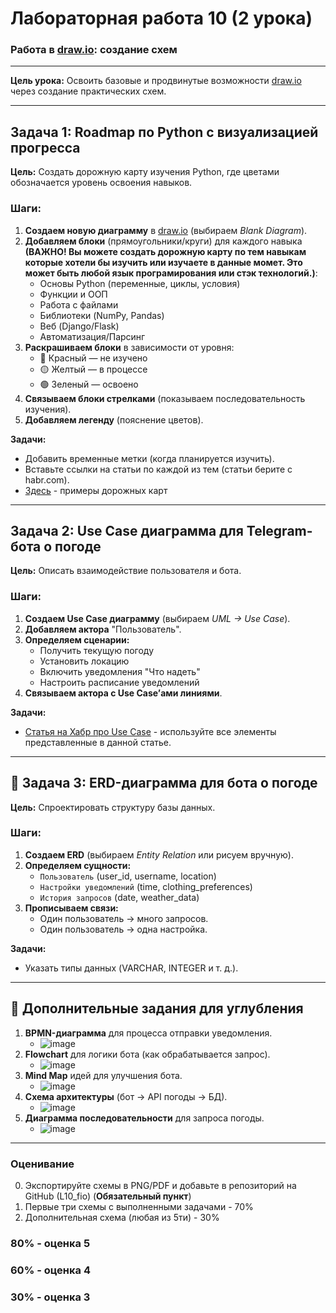 # **Лабораторная работа 10 (2 урока)**
### Работа в [draw.io](https://www.drawio.com/): создание схем
---
**Цель урока:** Освоить базовые и продвинутые возможности [draw.io](https://www.drawio.com/) через создание практических схем.  

---

## **Задача 1: Roadmap по Python с визуализацией прогресса**  
**Цель:** Создать дорожную карту изучения Python, где цветами обозначается уровень освоения навыков.  

### **Шаги:**  
1. **Создаем новую диаграмму** в [draw.io](https://www.drawio.com/) (выбираем *Blank Diagram*).  
2. **Добавляем блоки** (прямоугольники/круги) для каждого навыка **(ВАЖНО! Вы можете создать дорожную карту по тем навыкам которые хотели бы изучить или изучаете в данные момет. Это может быть любой язык програмирования или стэк технологий.)**:  
   - Основы Python (переменные, циклы, условия)  
   - Функции и ООП  
   - Работа с файлами  
   - Библиотеки (NumPy, Pandas)  
   - Веб (Django/Flask)  
   - Автоматизация/Парсинг  
3. **Раскрашиваем блоки** в зависимости от уровня:  
   - 🔴 Красный — не изучено  
   - 🟡 Желтый — в процессе  
   - 🟢 Зеленый — освоено  
4. **Связываем блоки стрелками** (показываем последовательность изучения).  
5. **Добавляем легенду** (пояснение цветов).  

**Задачи:**  
- Добавить временные метки (когда планируется изучить).  
- Вставьте ссылки на статьи по каждой из тем (статьи берите с habr.com).
- [Здесь](https://roadmap.sh/python) - примеры дорожных карт

---

## **Задача 2: Use Case диаграмма для Telegram-бота о погоде**  
**Цель:** Описать взаимодействие пользователя и бота.  

### **Шаги:**  
1. **Создаем Use Case диаграмму** (выбираем *UML → Use Case*).  
2. **Добавляем актора** "Пользователь".  
3. **Определяем сценарии:**  
   - Получить текущую погоду  
   - Установить локацию  
   - Включить уведомления "Что надеть"  
   - Настроить расписание уведомлений  
4. **Связываем актора с Use Case’ами линиями**.  

**Задачи:**  
- [Статья на Хабр про Use Case](https://habr.com/ru/articles/566218/) - используйте все элементы представленные в данной статье. 

---

## **🔹 Задача 3: ERD-диаграмма для бота о погоде**  
**Цель:** Спроектировать структуру базы данных.  

### **Шаги:**  
1. **Создаем ERD** (выбираем *Entity Relation* или рисуем вручную).  
2. **Определяем сущности:**  
   - `Пользователь` (user_id, username, location)  
   - `Настройки уведомлений` (time, clothing_preferences)  
   - `История запросов` (date, weather_data)  
3. **Прописываем связи:**  
   - Один пользователь → много запросов.  
   - Один пользователь → одна настройка.  

**Задачи:**  
- Указать типы данных (VARCHAR, INTEGER и т. д.).  

---

## **🔹 Дополнительные задания для углубления**  
1. **BPMN-диаграмма** для процесса отправки уведомления.
    - ![image](https://github.com/user-attachments/assets/94195973-cff4-40e6-a065-ee37acb7eb2e)
2. **Flowchart** для логики бота (как обрабатывается запрос).
    - ![image](https://github.com/user-attachments/assets/1e1d4e86-e6e8-4cd9-8181-8efbd101815c)
3. **Mind Map** идей для улучшения бота.
    - ![image](https://github.com/user-attachments/assets/73a83620-06fa-49f2-b928-c96636c8275c)
4. **Схема архитектуры** (бот → API погоды → БД).
    - ![image](https://github.com/user-attachments/assets/ce8d4c46-da81-42d1-8884-a1bab79937ee)
5. **Диаграмма последовательности** для запроса погоды.
    - ![image](https://github.com/user-attachments/assets/edef7c83-8a9b-446f-85c6-5a6ba1f7316e)


---

### Оценивание
0. Экспортируйте схемы в PNG/PDF и добавьте в репозиторий на GitHub (L10_fio) (**Обязательный пункт**)  
1. Первые три схемы с выполненными задачами - 70%
2. Дополнительная схема (любая из 5ти) - 30%

### 80% - оценка 5
### 60% - оценка 4
### 30% - оценка 3


